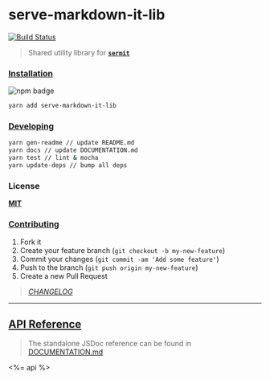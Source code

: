 # serve-markdown-it-lib

[![Build Status](https://travis-ci.org/f3rno/serve-markdown-it-lib.svg?branch=master)](https://travis-ci.org/f3rno/serve-markdown-it-lib)

> Shared utility library for
**[`sermit`](https://github.com/f3rno/serve-markdown-it)**

### [Installation](#installation)
![npm badge](https://nodei.co/npm/serve-markdown-it-lib.png?downloads=true&downloadRank=true&stars=true)

```bash
yarn add serve-markdown-it-lib
```

### [Developing](#developing)

```bash
yarn gen-readme // update README.md
yarn docs // update DOCUMENTATION.md
yarn test // lint & mocha
yarn update-deps // bump all deps
```

### License
**[MIT](https://choosealicense.com/licenses/mit/)**

### [Contributing](#contributing)

1. Fork it
2. Create your feature branch (`git checkout -b my-new-feature`)
3. Commit your changes (`git commit -am 'Add some feature'`)
4. Push to the branch (`git push origin my-new-feature`)
5. Create a new Pull Request

> _[CHANGELOG](CHANGELOG.md)_

---

## [API Reference](#api_reference)

> The standalone JSDoc reference can be found in [DOCUMENTATION.md](DOCUMENTATION.md)

<%= api %>
